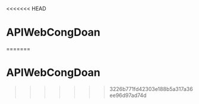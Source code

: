 <<<<<<< HEAD
# APIWebCongDoan
=======
# APIWebCongDoan
>>>>>>> 3226b771fd42303e188b5a317a36ee96d97ad74d
